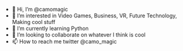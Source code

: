 - 👋 Hi, I’m @camomagic
- 👀 I’m interested in Video Games, Business, VR, Future Technology, Making cool stuff
- 🌱 I’m currently learning Python
- 💞️ I’m looking to collaborate on whatever I think is cool
- 📫 How to reach me twitter @camo_magic

<!---
camomagic/camomagic is a ✨ special ✨ repository because its `README.md` (this file) appears on your GitHub profile.
You can click the Preview link to take a look at your changes.
--->
